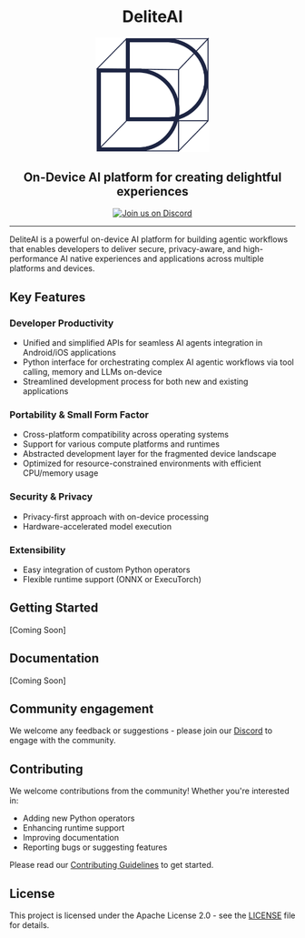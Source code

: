 <div align="center">
  <h1 align="center">DeliteAI</h1>
  <img src="docs/static/images/delite-ai-blue-logo.png" alt="DeliteAI Logo" width="200">
  <h2 align="center">On-Device AI platform for creating delightful experiences</h2>
</div>

<div align="center">
  <a href="https://discord.gg/y8WkMncstk"><img src="https://img.shields.io/badge/Discord-Join%20Us-purple?logo=discord&logoColor=white&style=for-the-badge"
alt="Join us on Discord"></a>
  <hr>
</div>

DeliteAI is a powerful on-device AI platform for building agentic workflows that enables developers
to deliver secure, privacy-aware, and high-performance AI native experiences and applications
across multiple platforms and devices.

## Key Features

### Developer Productivity
- Unified and simplified APIs for seamless AI agents integration in Android/iOS applications
- Python interface for orchestrating complex AI agentic workflows via tool calling, memory and LLMs on-device
- Streamlined development process for both new and existing applications

### Portability & Small Form Factor
- Cross-platform compatibility across operating systems
- Support for various compute platforms and runtimes
- Abstracted development layer for the fragmented device landscape
- Optimized for resource-constrained environments with efficient CPU/memory usage

### Security & Privacy
- Privacy-first approach with on-device processing
- Hardware-accelerated model execution

### Extensibility
- Easy integration of custom Python operators
- Flexible runtime support (ONNX or ExecuTorch)

## Getting Started

[Coming Soon]

## Documentation

[Coming Soon]

## Community engagement
We welcome any feedback or suggestions - please join our
[Discord](https://discord.gg/y8WkMncstk) to engage with the community.

## Contributing

We welcome contributions from the community! Whether you're interested in:
- Adding new Python operators
- Enhancing runtime support
- Improving documentation
- Reporting bugs or suggesting features

Please read our [Contributing Guidelines](CONTRIBUTING.md) to get started.

## License

This project is licensed under the Apache License 2.0 - see the [LICENSE](LICENSE) file for details.
